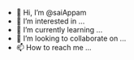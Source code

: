 - 👋 Hi, I’m @saiAppam
- 👀 I’m interested in ...
- 🌱 I’m currently learning ...
- 💞️ I’m looking to collaborate on ...
- 📫 How to reach me ...

<!---
saiAppam/saiAppam is a ✨ special ✨ repository because its `README.md` (this file) appears on your GitHub profile.
You can click the Preview link to take a look at your changes.
--->
